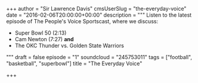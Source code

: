 +++
author = "Sir Lawrence Davis"
cmsUserSlug = "the-everyday-voice"
date = "2016-02-06T20:00:00+00:00"
description = """
Listen to the latest episode of The People's Voice Sportscast, where we discuss: 


- Super Bowl 50 (2:13)
- Cam Newton (7:27) **and** 
- The OKC Thunder vs. Golden State Warriors

"""
draft = false
episode = "1"
soundcloud = "245753011"
tags = ["football", "basketball", "superbowl"]
title = "The Everyday Voice"

+++

